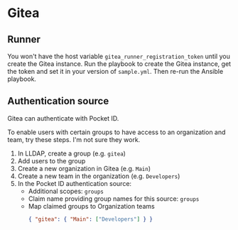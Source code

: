 # Gitea

## Runner

You won't have the host variable `gitea_runner_registration_token` until you create the Gitea instance. Run the playbook to create the Gitea instance, get the token and set it in your version of `sample.yml`. Then re-run the Ansible playbook.

## Authentication source

Gitea can authenticate with Pocket ID.

To enable users with certain groups to have access to an organization and team, try these steps. I'm not sure they work.

1. In LLDAP, create a group (e.g. `gitea`)
1. Add users to the group
1. Create a new organization in Gitea (e.g. `Main`)
1. Create a new team in the organization (e.g. `Developers`)
1. In the Pocket ID authentication source:
    - Additional scopes: `groups`
    - Claim name providing group names for this source: `groups`
    - Map claimed groups to Organization teams
        ```json
        { "gitea": { "Main": ["Developers"] } }
        ```
